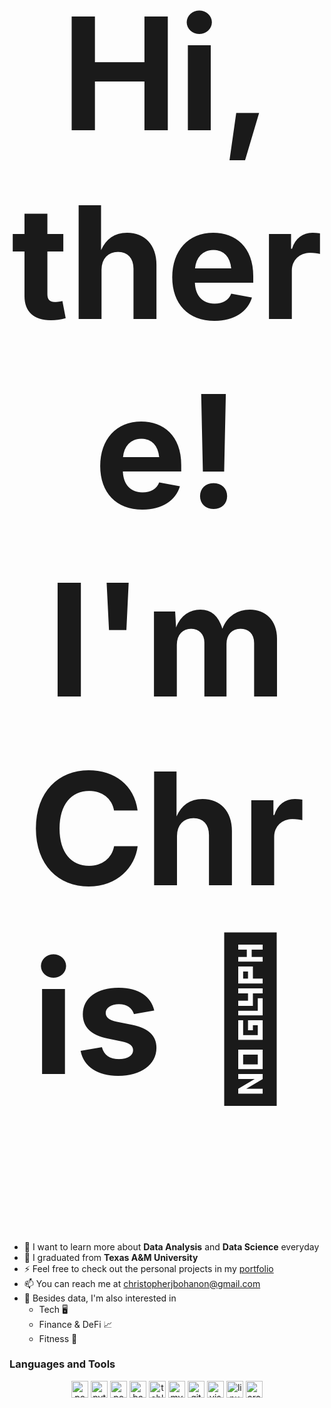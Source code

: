 <h2 align="center" style="font-size:250px">Hi, there! I'm Chris 👋</h2>

- 🌱 I want to learn more about **Data Analysis** and **Data Science** everyday
- 🔭 I graduated from **Texas A&M University**
- ⚡ Feel free to check out the personal projects in my [portfolio](https://github.com/c-bohanon/data-portfolio) 
- 📫 You can reach me at christopherjbohanon@gmail.com
- 👀 Besides data, I'm also interested in
  - Tech 🖥
  - Finance & DeFi 📈
  - Fitness 💪

### Languages and Tools

<div align="center">
    <img height="27" src="https://img.shields.io/badge/-PostgreSQL-0d182b?style=flat&logo=Postgresql" alt="postgresql">  
    <img height="27" src="https://img.shields.io/badge/-Python-0d182b?style=flat&logo=python" alt="python">  
    <img height="27" src="https://img.shields.io/badge/-Power BI-0d182b?style=flat&logo=powerbi" alt="powerbi">
    <img height="27" src="https://img.shields.io/badge/-Bash-0d182b?style=flat&logo=gnubash&logoColor=4EAA25" alt="bash">  
    <img height="27" src="https://img.shields.io/badge/-Tableau-0d182b?style=flat&logo=tableau&logoColor=E97627" alt="tableau">  
    <img height="27" src="https://img.shields.io/badge/-MySQL-0d182b?style=flat&logo=Mysql" alt="mysql">  
    <img height="27" src="https://img.shields.io/badge/-Git-0d182b?style=flat&logo=Git" alt="git">  
    <img height="27" src="https://img.shields.io/badge/-VS Code-0d182b?style=flat&logo=visualstudiocode&logoColor=007ACC" alt="visualstudiocode">  
    <img height="27" src="https://img.shields.io/badge/-Linux-0d182b?style=flat&logo=Linux" alt="linux">    
    <img height="27" src="https://img.shields.io/badge/-Arch Linux-0d182b?style=flat&logo=Arch Linux" alt="arch">

</div>

<!---
- 👋 Hi, I’m @c-bohanon
- 👀 I’m interested in ...
- 🌱 I’m currently learning ...
- 💞️ I’m looking to collaborate on ...
- 📫 How to reach me ...
- 😄 Pronouns: ...
- ⚡ Fun fact: ...
--->

<!---
c-bohanon/c-bohanon is a ✨ special ✨ repository because its `README.md` (this file) appears on your GitHub profile.
You can click the Preview link to take a look at your changes.
--->

